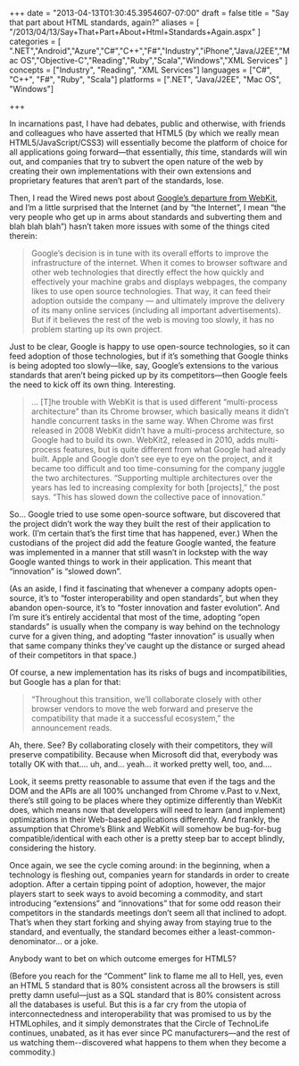 +++
date = "2013-04-13T01:30:45.3954607-07:00"
draft = false
title = "Say that part about HTML standards, again?"
aliases = [
	"/2013/04/13/Say+That+Part+About+Html+Standards+Again.aspx"
]
categories = [
	".NET","Android","Azure","C#","C++","F#","Industry","iPhone","Java/J2EE","Mac OS","Objective-C","Reading","Ruby","Scala","Windows","XML Services"
]
concepts = ["Industry", "Reading", "XML Services"]
languages = ["C#", "C++", "F#", "Ruby", "Scala"]
platforms = [".NET", "Java/J2EE", "Mac OS", "Windows"]
 
+++
<p>In incarnations past, I have had debates, public and otherwise, with friends and colleagues who have asserted that HTML5 (by which we really mean HTML5/JavaScript/CSS3) will essentially become the platform of choice for all applications going forward—that essentially, <em>this</em> time, standards will win out, and companies that try to subvert the open nature of the web by creating their own implementations with their own extensions and proprietary features that aren’t part of the standards, lose.</p>  <p>Then, I read the Wired news post about <a href="http://www.wired.com/wiredenterprise/2013/04/blink/" target="_blank">Google’s departure from WebKit</a>, and I’m a little surprised that the Internet (and by “the Internet”, I mean “the very people who get up in arms about standards and subverting them and blah blah blah”) hasn’t taken more issues with some of the things cited therein:</p>  <blockquote>   <p>Google’s decision is in tune with its overall efforts to improve the infrastructure of the internet. When it comes to browser software and other web technologies that directly effect the how quickly and effectively your machine grabs and displays webpages, the company likes to use open source technologies. That way, it can feed their adoption outside the company — and ultimately improve the delivery of its many online services (including all important advertisements). But if it believes the rest of the web is moving too slowly, it has no problem starting up its own project.</p> </blockquote>  <p>Just to be clear, Google is happy to use open-source technologies, so it can feed adoption of those technologies, but if it’s something that Google thinks is being adopted too slowly—like, say, Google’s extensions to the various standards that aren’t being picked up by its competitors—then Google feels the need to kick off its own thing. Interesting.</p>  <blockquote>   <p>… [T]he trouble with WebKit is that is used different “multi-process architecture” than its Chrome browser, which basically means it didn’t handle concurrent tasks in the same way. When Chrome was first released in 2008 WebKit didn’t have a multi-process architecture, so Google had to build its own. WebKit2, released in 2010, adds multi-process features, but is quite different from what Google had already built. Apple and Google don’t see eye to eye on the project, and it became too difficult and too time-consuming for the company juggle the two architectures. “Supporting multiple architectures over the years has led to increasing complexity for both [projects],” the post says. “This has slowed down the collective pace of innovation.”</p> </blockquote>  <p>So… Google tried to use some open-source software, but discovered that the project didn’t work the way they built the rest of their application to work. (I’m certain that’s the first time that has happened, ever.) When the custodians of the project did add the feature Google wanted, the feature was implemented in a manner that still wasn’t in lockstep with the way Google wanted things to work in their application. This meant that “innovation” is “slowed down”.</p>  <p>(As an aside, I find it fascinating that whenever a company adopts open-source, it’s to “foster interoperability and open standards”, but when they abandon open-source, it’s to “foster innovation and faster evolution”. And I’m sure it’s entirely accidental that most of the time, adopting “open standards” is usually when the company is way behind on the technology curve for a given thing, and adopting “faster innovation” is usually when that same company thinks they’ve caught up the distance or surged ahead of their competitors in that space.)</p>  <p>Of course, a new implementation has its risks of bugs and incompatibilities, but Google has a plan for that:</p>  <blockquote>   <p>“Throughout this transition, we’ll collaborate closely with other browser vendors to move the web forward and preserve the compatibility that made it a successful ecosystem,” the announcement reads.</p> </blockquote>  <p>Ah, there. See? By collaborating closely with their competitors, they will preserve compatibility. Because when Microsoft did that, everybody was totally OK with that…. uh, and… yeah… it worked pretty well, too, and….</p>  <p>Look, it seems pretty reasonable to assume that even if the tags and the DOM and the APIs are all 100% unchanged from Chrome v.Past to v.Next, there’s still going to be places where they optimize differently than WebKit does, which means now that developers will need to learn (and implement) optimizations in their Web-based applications differently. And frankly, the assumption that Chrome’s Blink and WebKit will somehow be bug-for-bug compatible/identical with each other is a pretty steep bar to accept blindly, considering the history.</p>  <p>Once again, we see the cycle coming around: in the beginning, when a technology is fleshing out, companies yearn for standards in order to create adoption. After a certain tipping point of adoption, however, the major players start to seek ways to avoid becoming a commodity, and start introducing “extensions” and “innovations” that for some odd reason their competitors in the standards meetings don’t seem all that inclined to adopt. That’s when they start forking and shying away from staying true to the standard, and eventually, the standard becomes either a least-common-denominator… or a joke.</p>  <p>Anybody want to bet on which outcome emerges for HTML5?</p>  <p>(Before you reach for the “Comment” link to flame me all to Hell, yes, even an HTML 5 standard that is 80% consistent across all the browsers is still pretty damn useful—just as a SQL standard that is 80% consistent across all the databases is useful. But this is a far cry from the utopia of interconnectedness and interoperability that was promised to us by the HTMLophiles, and it simply demonstrates that the Circle of TechnoLife continues, unabated, as it has ever since PC manufacturers—and the rest of us watching them--discovered what happens to them when they become a commodity.)</p>
 
